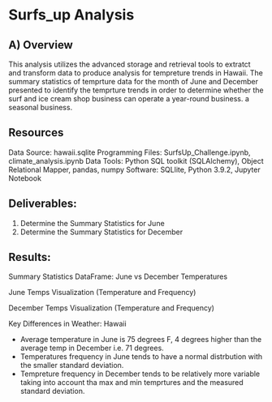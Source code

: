 # Surfs_up Analysis
## A) Overview
This analysis utilizes the advanced storage and retrieval tools to extratct and transform data to produce analysis for tempreture trends in Hawaii. The summary statistics of temprture data for the month of June and December presented to identify the temprture trends in order to determine whether the surf and ice cream shop business can operate a year-round business. a seasonal business.

## Resources
Data Source: hawaii.sqlite
Programming Files: SurfsUp_Challenge.ipynb, climate_analysis.ipynb
Data Tools: Python SQL toolkit (SQLAlchemy), Object Relational Mapper, pandas, numpy
Software: SQLlite, Python 3.9.2, Jupyter Notebook

## Deliverables:
1. Determine the Summary Statistics for June
2. Determine the Summary Statistics for December

## Results:

Summary Statistics DataFrame: June vs December Temperatures


June Temps Visualization (Temperature and Frequency)


December Temps Visualization (Temperature and Frequency)


Key Differences in Weather: Hawaii

- Average temperature in June is 75 degrees F, 4 degrees higher than the average temp in December i.e. 71 degrees.
- Temperatures frequency in  June tends to have a normal distrbution with the smaller standard deviation.
- Tempreture frequency in December tends to be relatively more variable taking into account tha max and min temprtures and the measured standard deviation.